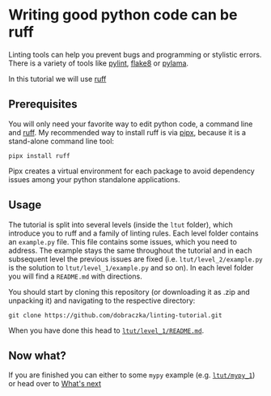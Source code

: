 # Writing good python code can be ruff

Linting tools can help you prevent bugs and programming or stylistic errors.
There is a variety of tools like [pylint](https://www.pylint.org/), [flake8](https://flake8.pycqa.org/en/latest/) or [pylama](https://github.com/klen/pylama).

In this tutorial we will use [ruff](https://docs.astral.sh/ruff/tutorial/)

## Prerequisites

You will only need your favorite way to edit python code, a command line and [ruff](https://docs.astral.sh/ruff/installation/).
My recommended way to install ruff is via [pipx](https://packaging.python.org/en/latest/guides/installing-stand-alone-command-line-tools/), because it is a stand-alone command line tool:

```
pipx install ruff
```

Pipx creates a virtual environment for each package to avoid dependency issues among your python standalone applications.

## Usage

The tutorial is split into several levels (inside the `ltut` folder), which introduce you to ruff and a family of linting rules.
Each level folder contains an `example.py` file. This file contains some issues, which you need to address.
The example stays the same throughout the tutorial and in each subsequent level the previous issues are fixed (i.e. `ltut/level_2/example.py` is the solution to `ltut/level_1/example.py` and so on).
In each level folder you will find a `README.md` with directions.

You should start by cloning this repository (or downloading it as .zip and unpacking it) and navigating to the respective directory:

```
git clone https://github.com/dobraczka/linting-tutorial.git
```

When you have done this head to [`ltut/level_1/README.md`](https://github.com/dobraczka/linting-tutorial/blob/main/ltut/level_1/README.md).

## Now what?

If you are finished you can either to some `mypy` example (e.g. [`ltut/mypy_1`](https://github.com/dobraczka/linting-tutorial/blob/main/ltut/mypy_1/README.md)) or head over to [What's next](https://github.com/dobraczka/linting-tutorial/blob/main/ltut/WhatsNext.md)
